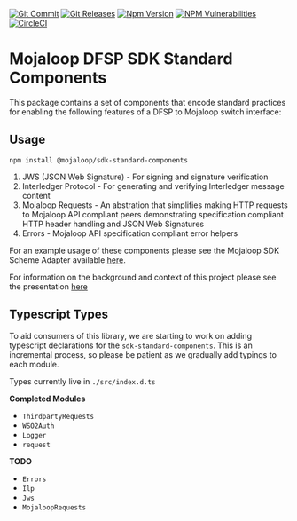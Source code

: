 [![Git Commit](https://img.shields.io/github/last-commit/mojaloop/sdk-standard-components.svg?style=flat)](https://github.com/mojaloop/sdk-standard-components/commits/master)
[![Git Releases](https://img.shields.io/github/release/mojaloop/sdk-standard-components.svg?style=flat)](https://github.com/mojaloop/sdk-standard-components/releases)
[![Npm Version](https://img.shields.io/npm/v/@mojaloop/sdk-standard-components.svg?style=flat)](https://www.npmjs.com/package/@mojaloop/sdk-standard-components)
[![NPM Vulnerabilities](https://img.shields.io/snyk/vulnerabilities/npm/@mojaloop/sdk-standard-components.svg?style=flat)](https://www.npmjs.com/package/@mojaloop/sdk-standard-components)
[![CircleCI](https://circleci.com/gh/mojaloop/sdk-standard-components.svg?style=svg)](https://circleci.com/gh/mojaloop/sdk-standard-components)

# Mojaloop DFSP SDK Standard Components

This package contains a set of components that encode standard practices for enabling the following features of a DFSP to Mojaloop switch interface:

## Usage

```
npm install @mojaloop/sdk-standard-components
```

 1. JWS (JSON Web Signature) - For signing and signature verification
 2. Interledger Protocol - For generating and verifying Interledger message content
 3. Mojaloop Requests - An abstration that simplifies making HTTP requests to Mojaloop API compliant peers demonstrating specification compliant HTTP header handling and JSON Web Signatures
 4. Errors - Mojaloop API specification compliant error helpers

For an example usage of these components please see the Mojaloop SDK Scheme Adapter available [here](http://www.github.com/mojaloop/sdk-scheme-adapter).

For information on the background and context of this project please see the presentation [here](docs/Mojaloop%20-%20Modusbox%20Onboarding%20functionality.pdf)


## Typescript Types

To aid consumers of this library, we are starting to work on adding typescript declarations for the `sdk-standard-components`. This is an incremental process, so please be patient as we gradually add typings to each module.

Types currently live in `./src/index.d.ts`


**Completed Modules**
- `ThirdpartyRequests`
- `WSO2Auth`
- `Logger`
- `request`

**TODO**
- `Errors`
- `Ilp`
- `Jws`
- `MojaloopRequests`
